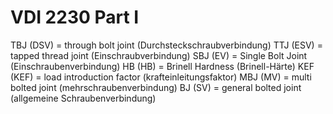 # VDI 2230 Part I

TBJ (DSV) = through bolt joint (Durchsteckschraubverbindung)
TTJ (ESV) = tapped thread joint (Einschraubverbindung)
SBJ (EV) = Single Bolt Joint (Einschraubenverbindung)
HB (HB) = Brinell Hardness (Brinell-Härte)
KEF (KEF) = load introduction factor (krafteinleitungsfaktor)
MBJ (MV) = multi bolted joint (mehrschraubenverbindung)
BJ (SV) = general bolted joint (allgemeine Schraubenverbindung)
